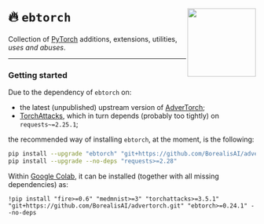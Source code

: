 # :fire: `ebtorch` <a href="https://ballarin.cc/cdn/ebtorch_dalle2.png"><img src="https://ballarin.cc/cdn/ebtorch_dalle2.png" align="right" height="139" /></a>

Collection of [PyTorch](https://pytorch.org/) additions, extensions, utilities, *uses and abuses*.

---

### Getting started

Due to the dependency of `ebtorch` on:
- the latest (unpublished) upstream version of [AdverTorch](https://github.com/BorealisAI/advertorch);
- [TorchAttacks](https://github.com/Harry24k/adversarial-attacks-pytorch), which in turn depends (probably too tightly) on `requests~=2.25.1`;

the recommended way of installing `ebtorch`, at the moment, is the following:

```bash
pip install --upgrade "ebtorch" "git+https://github.com/BorealisAI/advertorch.git"
pip install --upgrade --no-deps "requests>=2.28"
```

Within [Google Colab](https://colab.research.google.com), it can be installed (together with all missing dependencies) as:

```jupyter
!pip install "fire>=0.6" "medmnist>=3" "torchattacks>=3.5.1" "git+https://github.com/BorealisAI/advertorch.git" "ebtorch>=0.24.1" --no-deps
```
